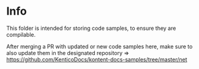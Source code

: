 # Info

This folder is intended for storing code samples, to ensure they are compilable.

After merging a PR with updated or new code samples here, make sure to also update them in the designated repository => https://github.com/KenticoDocs/kontent-docs-samples/tree/master/net
